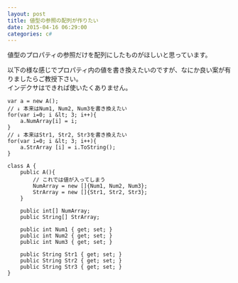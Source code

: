 ```yaml
---
layout: post
title: 値型の参照の配列が作りたい
date: 2015-04-16 06:29:00
categories: c#
---
```

<p>値型のプロパティの参照だけを配列にしたものがほしいと思っています。</p>

<p>以下の様な感じでプロパティ内の値を書き換えたいのですが、なにか良い案が有りましたらご教授下さい。<br>
インデクサはできれば使いたくありません。</p>

```
var a = new A();
// ↓ 本来はNum1, Num2, Num3を書き換えたい
for(var i=0; i &lt; 3; i++){
    a.NumArray[i] = i;
}
// ↓ 本来はStr1, Str2, Str3を書き換えたい
for(var i=0; i &lt; 3; i++){
    a.StrArray [i] = i.ToString();
}

class A {
    public A(){
        // これでは値が入ってしまう
        NumArray = new []{Num1, Num2, Num3};
        StrArray = new []{Str1, Str2, Str3};
    }        

    public int[] NumArray;
    public String[] StrArray;

    public int Num1 { get; set; }
    public int Num2 { get; set; }
    public int Num3 { get; set; }

    public String Str1 { get; set; }
    public String Str2 { get; set; }
    public String Str3 { get; set; }
}
```
